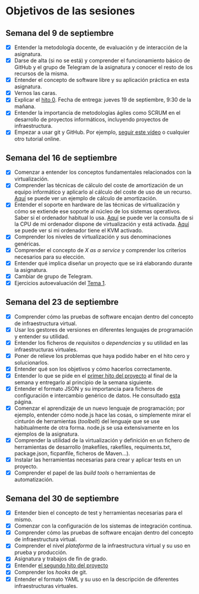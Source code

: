 # Objetivos de las sesiones

## Semana del 9 de septiembre

- [x] Entender la metodología docente, de evaluación y de interacción de la asignatura.
- [x] Darse de alta (si no se está) y comprender el funcionamiento básico de GitHub y el
   grupo de Telegram de la asignatura y conocer el resto de los recursos de la misma.
- [x] Entender el concepto de software libre y su aplicación práctica en esta asignatura.
- [x] Vernos las caras.
- [x] Explicar el
   [hito 0](http://jj.github.io/IV/documentos/proyecto/0.Repositorio). Fecha
   de entrega: jueves 19 de septiembre, 9:30 de la mañana.
- [x] Entender la importancia de metodologías ágiles como SCRUM en el
   desarrollo de proyectos informáticos, incluyendo proyectos de
   infraestructura.
- [x] Empezar a usar git y GitHub. Por ejemplo,
  [seguir este vídeo](https://www.youtube.com/watch?v=gmXyJI01qa8) o
   cualquier otro tutorial online.
   
## Semana del 16 de septiembre

- [x] Comenzar a entender los conceptos fundamentales relacionados con la virtualización.
- [x] Comprender las técnicas de cálculo del coste de amortización de un
equipo informático y aplicarlo al cálculo del coste de uso de un
recurso. [Aquí](https://github.com/Vol0kin/Ejercicios-IV/blob/master/tema1.md#ejercicio-1)
se puede ver un ejemplo de cálculo de amortización.
- [x] Entender el soporte en hardware de las técnicas de virtualización y cómo se extiende
ese soporte al núcleo de los sistemas operativos. Saber si el ordenador habitual lo usa.
[Aquí](https://github.com/Vol0kin/Ejercicios-IV/blob/master/tema1.md#ejercicio-3) se
puede ver la consulta de si la CPU de mi ordenador dispone de virtualización y está activada.
[Aquí](https://github.com/Vol0kin/Ejercicios-IV/blob/master/tema1.md#ejercicio-4) se puede ver
si mi ordenador tiene el KVM activado.
- [x] Comprender los niveles de virtualización y sus denominaciones genéricas.
- [x] Comprender el concepto de *X as a service* y comprender los
   criterios necesarios para su elección.
- [x] Entender qué implica diseñar un proyecto que se irá elaborando
   durante la asignatura.
- [x] Cambiar de grupo de Telegram.
- [x] Ejercicios autoevaluación del
[Tema 1](https://github.com/Vol0kin/Ejercicios-IV/blob/master/tema1.md).

## Semana del 23 de septiembre

- [x] Comprender cómo las pruebas de software encajan dentro del concepto
   de infraestructura virtual.
- [x] Usar los gestores de versiones en diferentes lenguajes de
  programación y entender su utilidad.
- [x] Entender los ficheros de *requisitos* o *dependencias* y su utilidad en las
  infraestructuras virtuales.
- [x] Poner de relieve los problemas que haya podido haber en el hito cero y solucionarlos.
- [x] Entender qué son los objetivos y cómo hacerlos correctamente.
- [x] Entender lo que se pide en el
  [primer hito del proyecto](http://jj.github.io/IV/documentos/proyecto/1.Infraestructura)
  al final de la semana y entregarlo al principio de la semana siguiente.
- [x] Entender el formato JSON y su importancia para ficheros de
  configuración e intercambio genérico de datos. He consultado [esta](https://www.json.org/) página.
- [x] Comenzar el aprendizaje de un nuevo lenguaje de programación; por ejemplo,
  entender cómo node.js hace las cosas, o simplemente mirar el
  cinturón de herramientas (*toolbelt*) del lenguaje que se use habitualmente de
  otra forma. node.js se usa extensivamente en los ejemplos de la asignatura.
- [x] Comprender la utilidad de la virtualización y definición en un
  fichero de herramientas de desarrollo (makefiles, rakefiles, requiments.txt, package.json, ficpanfile, ficheros de Maven...).
- [x] Instalar las herramientas necesarias para crear y aplicar tests en
  un proyecto.
- [x] Comprender el papel de las *build tools* o herramientas de
  automatización.
  
## Semana del 30 de septiembre

- [x] Entender bien el concepto de test y herramientas necesarias para el mismo.
- [x] Comenzar con la configuración de los sistemas de integración
   continua.
- [x] Comprender cómo las pruebas de software encajan dentro del concepto
   de infraestructura virtual.
- [x] Comprender el nivel *plataforma* de la infraestructura virtual y su uso en prueba y producción.
- [x] Asignatura y trabajos de fin de grado.
- [x] Entender [el segundo hito del proyecto](http://jj.github.io/IV/documentos/proyecto/2.CI)
- [x] Comprender los *hooks* de git.
- [x] Entender el formato YAML y su uso en la descripción de diferentes infraestructuras virtuales. 
